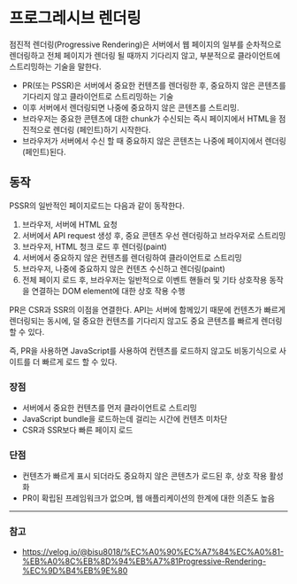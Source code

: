 # 프로그레시브 렌더링

점진적 렌더링(Progressive Rendering)은 서버에서 웹 페이지의 일부를 순차적으로 렌더링하고 전체 페이지가 렌더링 될 때까지 기다리지 않고, 부분적으로 클라이언트에 스트리밍하는 기술을 말한다.

- PR(또는 PSSR)은 서버에서 중요한 컨텐츠를 렌더링한 후, 중요하지 않은 콘텐츠를 기다리지 않고 클라이언트로 스트리밍하는 기술
- 이후 서버에서 렌더링되면 나중에 중요하지 않은 콘텐츠를 스트리밍.
- 브라우저는 중요한 콘텐츠에 대한 chunk가 수신되는 즉시 페이지에서 HTML을 점진적으로 렌더링 (페인트)하기 시작한다.
- 브라우저가 서버에서 수신 할 때 중요하지 않은 콘텐츠는 나중에 페이지에서 렌더링 (페인트)된다.

## 동작

PSSR의 일반적인 페이지로드는 다음과 같이 동작한다.

1. 브라우저, 서버에 HTML 요청
2. 서버에서 API request 생성 후, 중요 콘텐츠 우선 렌더링하고 브라우저로 스트리밍
3. 브라우저, HTML 청크 로드 후 렌더링(paint)
4. 서버에서 중요하지 않은 컨텐츠를 렌더링하여 클라이언트로 스트리밍
5. 브라우저, 나중에 중요하지 않은 컨텐츠 수신하고 렌더링(paint)
6. 전체 페이지 로드 후, 브라우저는 일반적으로 이벤트 핸들러 및 기타 상호작용 동작을 연결하는 DOM element에 대한 상호 작용 수행

PR은 CSR과 SSR의 이점을 연결한다. API는 서버에 함께있기 때문에 컨텐츠가 빠르게 렌더링되는 동시에, 덜 중요한 컨텐츠를 기다리지 않고도 중요 콘텐츠를 빠르게 렌더링 할 수 있다.

즉, PR을 사용하면 JavaScript를 사용하여 컨텐츠를 로드하지 않고도 비동기식으로 사이트를 더 빠르게 로드 할 수 있다.

### 장점

- 서버에서 중요한 컨텐츠를 먼저 클라이언트로 스트리밍
- JavaScript bundle을 로드하는데 걸리는 시간에 컨텐츠 미차단
- CSR과 SSR보다 빠른 페이지 로드

### 단점

- 컨텐츠가 빠르게 표시 되더라도 중요하지 않은 콘텐츠가 로드된 후, 상호 작용 활성화
- PR이 확립된 프레임워크가 없으며, 웹 애플리케이션의 한계에 대한 의존도 높음

---

### 참고

- https://velog.io/@bisu8018/%EC%A0%90%EC%A7%84%EC%A0%81-%EB%A0%8C%EB%8D%94%EB%A7%81Progressive-Rendering-%EC%9D%B4%EB%9E%80
